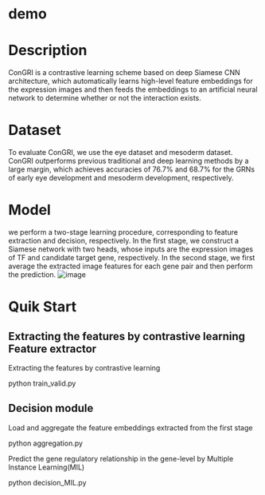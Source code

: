 # demo
    
# Description
ConGRI is a contrastive learning scheme based on deep Siamese CNN architecture, which automatically learns high-level feature embeddings for the expression images and then feeds the embeddings to an artificial neural network to determine whether or not the interaction exists.

# Dataset
To evaluate ConGRI, we use the eye dataset and mesoderm dataset.  ConGRI outperforms previous traditional and deep learning methods by a large margin, which achieves accuracies of 76.7% and 68.7% for the GRNs of early eye development and mesoderm development, respectively. 

# Model
we perform a two-stage learning procedure, corresponding to feature extraction and decision, respectively. In the first stage, we construct a Siamese network with two heads, whose inputs are the expression images of TF and candidate target gene, respectively. In the second stage,  we first average the extracted image features for each gene pair and then perform the prediction.
![image](https://user-images.githubusercontent.com/63761690/117983132-3e1da400-b369-11eb-822f-9f023ab56641.png)

Quik Start
=
Extracting the features by contrastive learning 
Feature extractor
-
Extracting the features by contrastive learning 

python train_valid.py

Decision module
-
Load and aggregate the feature embeddings extracted from the first stage

python aggregation.py

Predict the gene regulatory relationship in the gene-level by Multiple Instance Learning(MIL)

python decision_MIL.py
